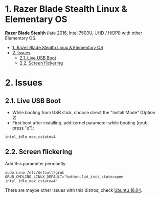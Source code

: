 # 1. Razer Blade Stealth Linux & Elementary OS

**Razer Blade Stealth** (late 2016, Intel 7500U, UHD / HiDPI) with other Elementary OS.

<!-- TOC -->

- [1. Razer Blade Stealth Linux & Elementary OS](#1-razer-blade-stealth-linux--elementary-os)
- [2. Issues](#2-issues)
  - [2.1. Live USB Boot](#21-live-usb-boot)
  - [2.2. Screen flickering](#22-screen-flickering)

<!-- /TOC -->

# 2. Issues

## 2.1. Live USB Boot

- While booting from USB stick, choose direct the "Install Mode" (Option 2)
- First boot after installing, add kernel parameter while booting (grub, press "e"):

```shell
intel_idle.max_cstate=4
```

## 2.2. Screen flickering

Add this parameter permantly:

```shell
sudo nano /etc/default/grub
GRUB_CMDLINE_LINUX_DEFAULT="button.lid_init_state=open intel_idle.max_cstate=4"
```

There are maybe other issues with this distros, check [Ubuntu 18.04](ubuntu-18-04.md).